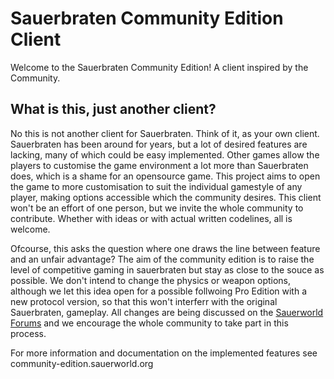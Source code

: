 # Sauerbraten Community Edition Client #


Welcome to the Sauerbraten Community Edition!
A client inspired by the Community.


## What is this, just another client? 

No this is not another client for Sauerbraten. Think of it, as your own client. Sauerbraten has been around for years, but a lot of desired features are lacking, many of which could be easy implemented. 
Other games allow the players to customise the game environment a lot more than Sauerbraten does, which is a shame for an opensource game. This project aims to open the game to more customisation to suit the individual gamestyle of any player, making options accessible which the community desires. 
This client won't be an effort of one person, but we invite the whole community to contribute. Whether with ideas or with actual written codelines, all is welcome. 

Ofcourse, this asks the question where one draws the line between feature and an unfair advantage? The aim of the community edition is to raise the level of competitive gaming in sauerbraten but stay as close to the souce as possible. We don't intend to change the physics or weapon options, although we let this idea open for a possible follwoing Pro Edition with a new protocol version, so that this won't interferr with the original Sauerbraten, gameplay.
All changes are being discussed on the [Sauerworld Forums](http://forum.sauerworld.org "Forum") and we encourage the whole community to take part in this process. 



For more information and documentation on the implemented features see community-edition.sauerworld.org